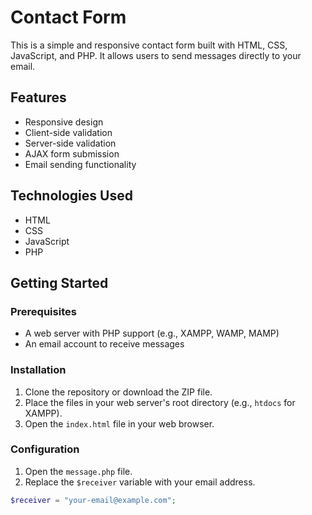 # Contact Form

This is a simple and responsive contact form built with HTML, CSS, JavaScript, and PHP. It allows users to send messages directly to your email.

## Features

- Responsive design
- Client-side validation
- Server-side validation
- AJAX form submission
- Email sending functionality

## Technologies Used

- HTML
- CSS
- JavaScript
- PHP

## Getting Started

### Prerequisites

- A web server with PHP support (e.g., XAMPP, WAMP, MAMP)
- An email account to receive messages

### Installation

1. Clone the repository or download the ZIP file.
2. Place the files in your web server's root directory (e.g., `htdocs` for XAMPP).
3. Open the `index.html` file in your web browser.

### Configuration

1. Open the `message.php` file.
2. Replace the `$receiver` variable with your email address.

```php
$receiver = "your-email@example.com";
```
